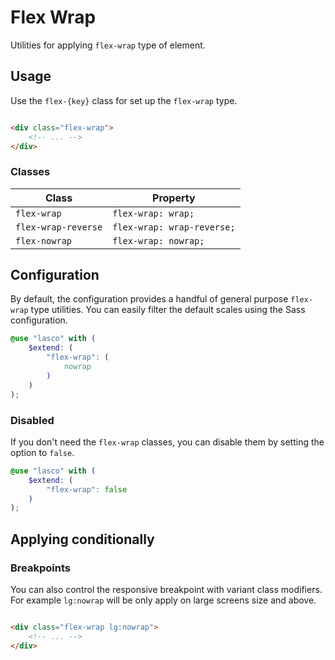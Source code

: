 # Flex Wrap

Utilities for applying `flex-wrap` type of element.

## Usage

Use the `flex-{key}` class for set up the `flex-wrap` type.

```html

<div class="flex-wrap">
    <!-- ... -->
</div>
```

### Classes

| Class               | Property                   |
|---------------------|----------------------------|
| `flex-wrap`         | `flex-wrap: wrap;`         |
| `flex-wrap-reverse` | `flex-wrap: wrap-reverse;` |
| `flex-nowrap`       | `flex-wrap: nowrap;`       |

## Configuration

By default, the configuration provides a handful of general purpose `flex-wrap` type utilities. You can easily filter
the default scales using the Sass configuration.

```scss
@use "lasco" with (
    $extend: (
        "flex-wrap": (
            nowrap
        )
    )
);
```

### Disabled

If you don't need the `flex-wrap` classes, you can disable them by setting the option to `false`.

```scss
@use "lasco" with (
    $extend: (
        "flex-wrap": false
    )
);
```

## Applying conditionally

### Breakpoints

You can also control the responsive breakpoint with variant class modifiers. For example `lg:nowrap` will be only apply
on large screens size and above.

```html

<div class="flex-wrap lg:nowrap">
    <!-- ... -->
</div>
```
